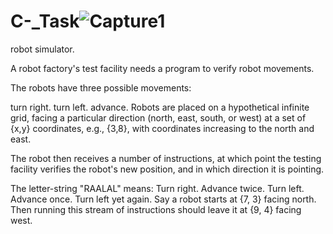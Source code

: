 # C-_Task![Capture1](https://user-images.githubusercontent.com/117542420/200444694-7b0a5224-25f6-4af8-8db4-fb7e3bf7274a.PNG)
robot simulator.

A robot factory's test facility needs a program to verify robot movements.

The robots have three possible movements:

turn right.
turn left.
advance.
Robots are placed on a hypothetical infinite grid, facing a particular direction (north, east, south, or west) at a set of {x,y} coordinates, e.g., {3,8}, with coordinates increasing to the north and east.

The robot then receives a number of instructions, at which point the testing facility verifies the robot's new position, and in which direction it is pointing.

The letter-string "RAALAL" means:
Turn right.
Advance twice.
Turn left.
Advance once.
Turn left yet again.
Say a robot starts at {7, 3} facing north. Then running this stream of instructions should leave it at {9, 4} facing west.
